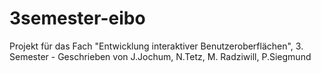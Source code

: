 3semester-eibo
==============

Projekt für das Fach "Entwicklung interaktiver Benutzeroberflächen", 3. Semester - Geschrieben von J.Jochum, N.Tetz, M. Radziwill, P.Siegmund
